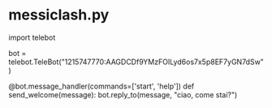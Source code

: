 # messiclash.py
import telebot

bot = telebot.TeleBot("1215747770:AAGDCDf9YMzFOILyd6os7x5p8EF7yGN7dSw")

@bot.message_handler(commands=['start', 'help'])
def send_welcome(message):
	bot.reply_to(message, "ciao, come stai?")
